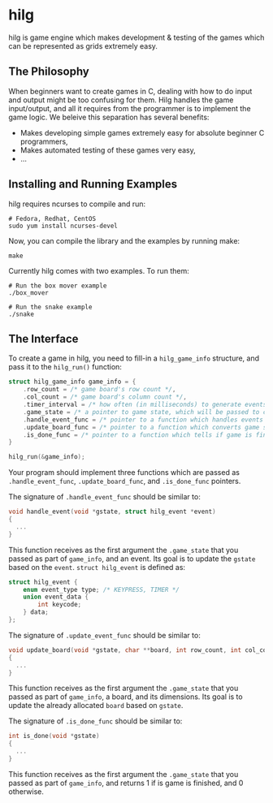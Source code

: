 # hilg

hilg is game engine which makes development & testing of the games which can be represented as grids extremely easy.

## The Philosophy

When beginners want to create games in C, dealing with how to do input and output might be too confusing for them.
Hilg handles the game input/output, and all it requires from the programmer is to implement the game logic.
We beleive this separation has several benefits:

* Makes developing simple games extremely easy for absolute beginner C programmers,
* Makes automated testing of these games very easy,
* ...

## Installing and Running Examples

hilg requires ncurses to compile and run:

```
# Fedora, Redhat, CentOS
sudo yum install ncurses-devel
```

Now, you can compile the library and the examples by running make:

```
make
```

Currently hilg comes with two examples. To run them:

```
# Run the box mover example
./box_mover

# Run the snake example
./snake
```

## The Interface
To create a game in hilg, you need to fill-in a ```hilg_game_info``` structure, and pass it to the ```hilg_run()``` function:

```C
struct hilg_game_info game_info = {
    .row_count = /* game board's row count */,
    .col_count = /* game board's column count */,
    .timer_interval = /* how often (in milliseconds) to generate events. 0 for never. */,
    .game_state = /* a pointer to game state, which will be passed to callback functions */,
    .handle_event_func = /* pointer to a function which handles events and updates game state */,
    .update_board_func = /* pointer to a function which converts game state to a board */,
    .is_done_func = /* pointer to a function which tells if game is finished or not */
}

hilg_run(&game_info);
```

Your program should implement three functions which are passed as ```.handle_event_func```,
```.update_board_func```, and ```.is_done_func``` pointers.

The signature of ```.handle_event_func``` should be similar to:

```C
void handle_event(void *gstate, struct hilg_event *event)
{
  ...
}
```

This function receives as the first argument the ```.game_state``` that you passed as part of ```game_info```,
and an event. Its goal is to update the ```gstate``` based on the ```event```. ```struct hilg_event``` is defined as:

```C
struct hilg_event {
	enum event_type type; /* KEYPRESS, TIMER */
	union event_data {
		int keycode;
	} data;
};
```

The signature of ```.update_event_func``` should be similar to:

```C
void update_board(void *gstate, char **board, int row_count, int col_count)
{
  ...
}
```

This function receives as the first argument the ```.game_state``` that you passed as part of ```game_info```,
a board, and its dimensions. Its goal is to update the already allocated ```board``` based on ```gstate```.

The signature of ```.is_done_func``` should be similar to:

```C
int is_done(void *gstate)
{
  ...
}
```

This function receives as the first argument the ```.game_state``` that you passed as part of ```game_info```,
and returns 1 if is game is finished, and 0 otherwise.
